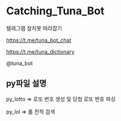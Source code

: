 # Catching_Tuna_Bot

텔레그램 참치봇 따라잡기

https://t.me/tuna_bot_chat

https://t.me/tuna_dictionary

@tuna_bot


## py파일 설명
py_lotto => 로또 번호 생성 및 당첨 로또 번호 파싱

py_lol => 롤 전적 검색
